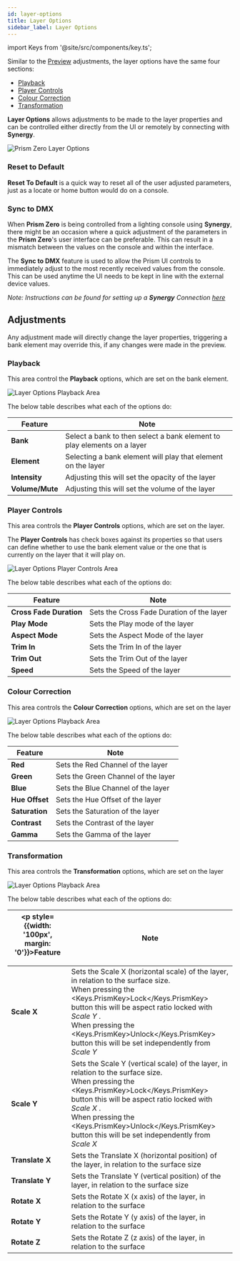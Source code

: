 ```yaml
---
id: layer-options
title: Layer Options
sidebar_label: Layer Options
---
```


import Keys from '@site/src/components/key.ts';

Similar to the [Preview](../preview#adjustments) adjustments, the layer options have the same four sections: 

- [Playback](./layer-options#playback)
- [Player Controls](./layer-options#player-controls)
- [Colour Correction](./layer-options#colour-correction)
- [Transformation](./layer-options#transformation)

**Layer Options** allows adjustments to be made to the layer properties and can be controlled either directly from the UI or remotely by connecting with **Synergy**.

![Prism Zero Layer Options](/prismdocs/images/zero-layer-options.png)

### Reset to Default

**Reset To Default** is a quick way to reset all of the user adjusted parameters, just as a locate or home button would do on a console.

### Sync to DMX

When **Prism Zero** is being controlled from a lighting console using **Synergy**, there might be an occasion where a quick adjustment of the parameters in the **Prism Zero**'s user interface can be preferable. This can result in a mismatch between the values on the console and within the interface.

The **Sync to DMX** feature is used to allow the Prism UI controls to immediately adjust to the most recently received values from the console. This can be used anytime the UI needs to be kept in line with the external device values.

*Note: Instructions can be found for setting up a **Synergy** Connection [here](../settings/settings-synergy)*

## Adjustments

Any adjustment made will directly change the layer properties, triggering a bank element may override this, if any changes were made in the preview.

### Playback

This area control the **Playback** options, which are set on the bank element.

![Layer Options Playback Area](/prismdocs/images/layer-options-playback.png)

The below table describes what each of the options do:

|   Feature     |  Note      |
|---------------|------------|
| **Bank**      | Select a bank to then select a bank element to play elements on a layer |
| **Element**   | Selecting a bank element will play that element on the layer |
| **Intensity** | Adjusting this will set the opacity of the layer |
| **Volume/Mute** | Adjusting this will set the volume of the layer  |

### Player Controls

This area controls the **Player Controls** options, which are set on the layer.

The **Player Controls** has check boxes against its properties so that users can define whether to use the bank element value or the one that is currently on the layer that it will play on.

![Layer Options Player Controls Area](/prismdocs/images/layer-options-player-controls.png)

The below table describes what each of the options do:

|   Feature                    |  Note     |
|------------------------------|---------- |
| **Cross Fade Duration**      | Sets the Cross Fade Duration of the layer  |
| **Play Mode**                | Sets the Play mode of the layer   |
| **Aspect Mode**              | Sets the Aspect Mode of the layer |
| **Trim In**                  | Sets the Trim In of the layer     |
| **Trim Out**                 | Sets the Trim Out of the layer    |
| **Speed**                    | Sets the Speed of the layer       | 

### Colour Correction

This area controls the **Colour Correction** options, which are set on the layer

![Layer Options Playback Area](/prismdocs/images/layer-options-colour-correction.png)

The below table describes what each of the options do:

|   Feature      |  Note        |
|----------------|------------|
| **Red**        | Sets the Red Channel of the layer |
| **Green**      | Sets the Green Channel of the layer|
| **Blue**       | Sets the Blue Channel of the layer |
| **Hue Offset** | Sets the Hue Offset of the layer |
| **Saturation** | Sets the Saturation of the layer |
| **Contrast**   | Sets the Contrast of the layer |
| **Gamma**      | Sets the Gamma of the layer |

### Transformation

This area controls the **Transformation** options, which are set on the layer

![Layer Options Playback Area](/prismdocs/images/layer-options-transformation.png)

The below table describes what each of the options do:

| <p style={{width: '100px', margin: '0'}}>Feature</p> |  Note |
|-----------------|------------|
| **Scale X**     | Sets the Scale X (horizontal scale) of the layer, in relation to the surface size. <br/> When pressing the <Keys.PrismKey>Lock</Keys.PrismKey> button this will be aspect ratio locked with *Scale Y* . <br/> When pressing the <Keys.PrismKey>Unlock</Keys.PrismKey> button this will be set independently from *Scale Y* |
| **Scale Y**     | Sets the Scale Y (vertical scale) of the layer, in relation to the surface size. <br/> When pressing the <Keys.PrismKey>Lock</Keys.PrismKey> button this will be aspect ratio locked with *Scale X* . <br/> When pressing the <Keys.PrismKey>Unlock</Keys.PrismKey> button this will be set independently from *Scale X*|
| **Translate X** | Sets the Translate X (horizontal position) of the layer, in relation to the surface size |
| **Translate Y** | Sets the Translate Y (vertical position) of the layer, in relation to the surface size |
| **Rotate X**    | Sets the Rotate X (x axis) of the layer, in relation to the surface |
| **Rotate Y**    | Sets the Rotate Y (y axis) of the layer, in relation to the surface |
| **Rotate Z**    | Sets the Rotate Z (z axis) of the layer, in relation to the surface |